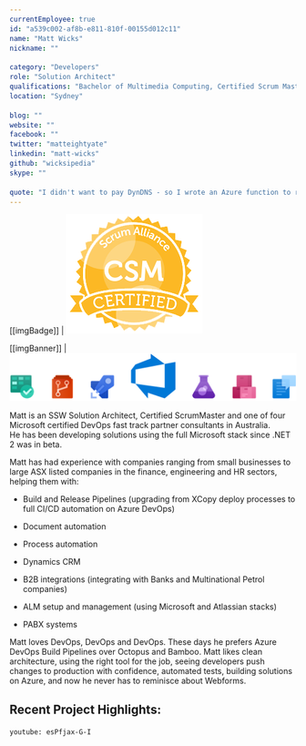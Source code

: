 ```yaml
---
currentEmployee: true
id: "a539c002-af8b-e811-810f-00155d012c11"
name: "Matt Wicks"
nickname: ""

category: "Developers"
role: "Solution Architect"
qualifications: "Bachelor of Multimedia Computing, Certified Scrum Master"
location: "Sydney"

blog: ""
website: ""
facebook: ""
twitter: "matteightyate"
linkedin: "matt-wicks"
github: "wicksipedia"
skype: ""

quote: "I didn't want to pay DynDNS - so I wrote an Azure function to replace them"
---
```


[[imgBadge]]
| ![CSM Certified](../badges/csm-certified-scrum-alliance.png)

[[imgBanner]]
| ![devops.png](./Images/Bio/devops.png)

Matt is an SSW Solution Architect, Certified ScrumMaster and one of four Microsoft certified DevOps fast track partner consultants in Australia.  
He has been developing solutions using the full Microsoft stack since .NET 2 was in beta.

Matt has had experience with companies ranging from small businesses to large ASX listed companies in the finance, engineering and HR sectors, helping them with:

- Build and Release Pipelines (upgrading from XCopy deploy processes to full CI/CD automation on Azure DevOps)

- Document automation

- Process automation

- Dynamics CRM

- B2B integrations (integrating with Banks and Multinational Petrol companies)

- ALM setup and management (using Microsoft and Atlassian stacks)

- PABX systems

Matt loves DevOps, DevOps and DevOps. These days he prefers Azure DevOps Build Pipelines over Octopus and Bamboo. Matt likes clean architecture, using the right tool for the job, seeing developers push changes to production with confidence, automated tests, building solutions on Azure, and now he never has to reminisce about Webforms.

## Recent Project Highlights:
`youtube: esPfjax-G-I`
